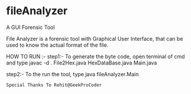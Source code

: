 # fileAnalyzer
A GUI Forensic Tool

File Analyzer is a forensic tool with Graphical User Interface, 
that can be used to know the actual format of the file.

HOW TO RUN :-
step1:- To generate the byte code,
          open terminal of cmd and type 
          javac -d . File2Hex.java HexDataBase.java Main.java
          
step2:- To the run the tool, type
          java fileAnalyzer.Main

    
    Special Thanks To Rohit@GeekProCoder
